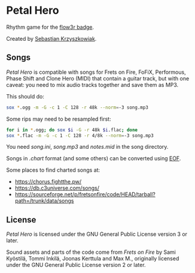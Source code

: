 # Petal Hero

Rhythm game for the [flow3r badge](https://flow3r.garden/).

Created by [Sebastian Krzyszkowiak](https://dosowisko.net).

## Songs

*Petal Hero* is compatible with songs for Frets on Fire, FoFiX, Performous,
Phase Shift and Clone Hero (MIDI) that contain a guitar track, but with one
caveat: you need to mix audio tracks together and save them as MP3.

This should do:

```sh
sox *.ogg -m -G -c 1 -C 128 -r 48k --norm=-3 song.mp3
```

Some rips may need to be resampled first:

```sh
for i in *.ogg; do sox $i -G -r 48k $i.flac; done
sox *.flac -m -G -c 1 -C 128 -r 4/8k --norm=-3 song.mp3
```

You need *song.ini*, *song.mp3* and *notes.mid* in the song directory.

Songs in *.chart* format (and some others) can be converted using [EOF](https://github.com/raynebc/editor-on-fire).

Some places to find charted songs at:
 - https://chorus.fightthe.pw/
 - https://db.c3universe.com/songs/
 - https://sourceforge.net/p/fretsonfire/code/HEAD/tarball?path=/trunk/data/songs

## License

*Petal Hero* is licensed under the GNU General Public License version 3 or later.

Sound assets and parts of the code come from *Frets on Fire* by Sami Kyöstilä,
Tommi Inkilä, Joonas Kerttula and Max M., originally licensed under the GNU
General Public License version 2 or later.
